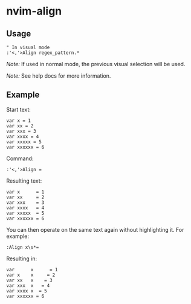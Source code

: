 # nvim-align

## Usage

```vim
" In visual mode
:'<,'>Align regex_pattern.*
```

*Note:* If used in normal mode, the previous visual selection will be used.

*Note:* See help docs for more information.

## Example

Start text:

```text
var x = 1
var xx = 2
var xxx = 3
var xxxx = 4
var xxxxx = 5
var xxxxxx = 6
```

Command:

```vim
:'<,'>Align =
```

Resulting text:

```text
var x      = 1
var xx     = 2
var xxx    = 3
var xxxx   = 4
var xxxxx  = 5
var xxxxxx = 6
```

You can then operate on the same text again without highlighting it. For example:

```vim
:Align x\s*=
```

Resulting in:

```text
var      x      = 1
var x    x     = 2
var xx   x    = 3
var xxx  x   = 4
var xxxx x  = 5
var xxxxxx = 6
```
